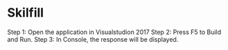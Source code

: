 # Skilfill
Step 1: Open the application in Visualstudion 2017
Step 2: Press F5 to Build and Run.
Step 3: In Console, the response will be displayed.
